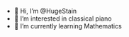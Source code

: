 - 👋 Hi, I’m @HugeStain
- 👀 I’m interested in classical piano
- 🌱 I’m currently learning Mathematics

<!---
HugeStain/HugeStain is a ✨ special ✨ repository because its `README.md` (this file) appears on your GitHub profile.
You can click the Preview link to take a look at your changes.
--->
